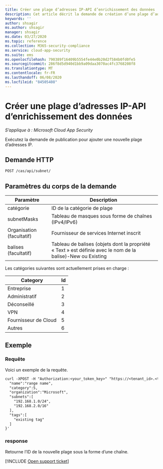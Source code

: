 ```yaml
---
title: Créer une plage d’adresses IP-API d’enrichissement des données
description: Cet article décrit la demande de création d’une plage d’adresses IP dans l’API d’enrichissement des données de Cloud App Security.
keywords: ''
author: shsagir
ms.author: shsagir
manager: shsagir
ms.date: 03/27/2020
ms.topic: reference
ms.collection: M365-security-compliance
ms.service: cloud-app-security
ms.suite: ems
ms.openlocfilehash: 790389f16409b5554fe44e0b20d2f584b0fd0fe5
ms.sourcegitcommit: 286f8d5d940d1bb9a09daa3070ac4fc3768208f8
ms.translationtype: MT
ms.contentlocale: fr-FR
ms.lasthandoff: 06/08/2020
ms.locfileid: "84505408"
---
```

# <a name="create-ip-address-range---data-enrichment-api"></a>Créer une plage d’adresses IP-API d’enrichissement des données

*S’applique à : Microsoft Cloud App Security*

Exécutez la demande de publication pour ajouter une nouvelle plage d’adresses IP.

## <a name="http-request"></a>Demande HTTP

```rest
POST /cas/api/subnet/
```

## <a name="request-body-parameters"></a>Paramètres du corps de la demande

| Paramètre | Description |
| --- | --- |
| catégorie | ID de la catégorie de plage |
| subnetMasks | Tableau de masques sous forme de chaînes (IPv4/IPv6) |
| Organisation (facultatif) | Fournisseur de services Internet inscrit |
| balises (facultatif) | Tableau de balises (objets dont la propriété « Text » est définie avec le nom de la balise)-New ou Existing |

Les catégories suivantes sont actuellement prises en charge :

| Category | Id |
| --- | -- |
| Entreprise | 1 |
| Administratif | 2 |
| Déconseillé | 3 |
| VPN | 4 |
| Fournisseur de Cloud | 5 |
| Autres | 6 |

## <a name="example"></a>Exemple

### <a name="request"></a>Requête

Voici un exemple de la requête.

```rest
curl -XPOST -H "Authorization:<your_token_key>" "https://<tenant_id>.<tenant_region>.contoso.com/cas/api/subnet/create_rule/" -d '{
  "name":"range name",
  "category":5,
  "organization":"Microsoft",
  "subnets":[
    "192.168.1.0/24",
    "192.168.2.0/16"
  ],
  "tags":[
    "existing tag"
  ]
}'
```

### <a name="response"></a>response

Retourne l’ID de la nouvelle plage sous la forme d’une chaîne.

[!INCLUDE [Open support ticket](includes/support.md)]

